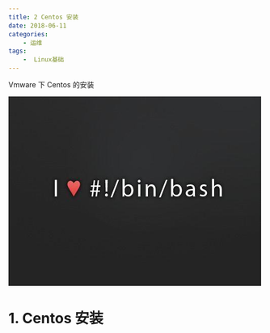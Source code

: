 ```yaml
---
title: 2 Centos 安装
date: 2018-06-11
categories:
    - 运维
tags:
    -  Linux基础
---
```


Vmware 下 Centos 的安装

![linux-mt](/images/linux_mt/linux_mt.jpg)
<!-- more -->

# 1. Centos 安装
